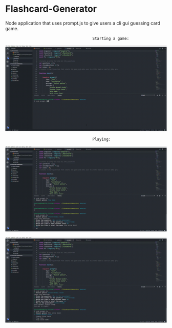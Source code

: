 # Flashcard-Generator

Node application that uses prompt.js to give users a cli gui guessing card game.

                                          Starting a game:
                                          
![start](https://github.com/DC-Developer/Flashcard-Generator/blob/master/gifs/starting.gif)

                                          Playing: 
![1](https://github.com/DC-Developer/Flashcard-Generator/blob/master/gifs/playing.gif)



![2](https://github.com/DC-Developer/Flashcard-Generator/blob/master/gifs/playing2.gif)
